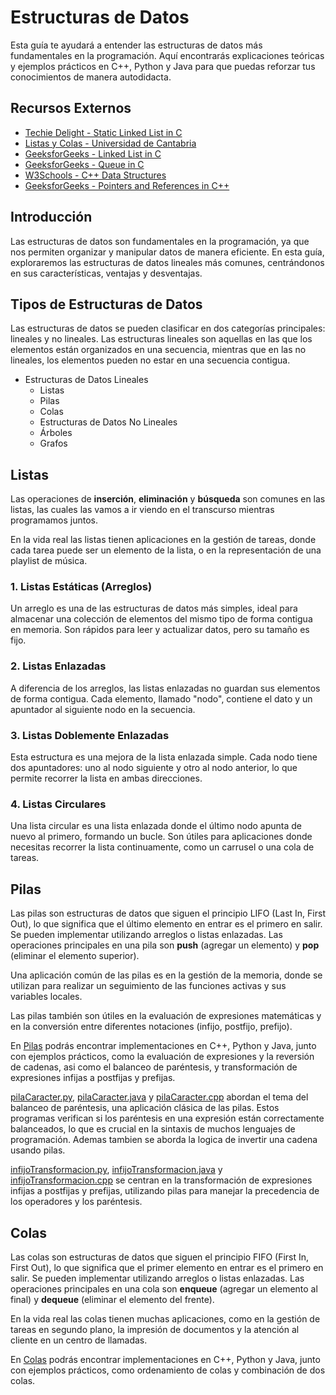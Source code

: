 # Estructuras de Datos

Esta guía te ayudará a entender las estructuras de datos más fundamentales en la programación. Aquí encontrarás explicaciones teóricas y ejemplos prácticos en C++, Python y Java para que puedas reforzar tus conocimientos de manera autodidacta.

## Recursos Externos

- [Techie Delight - Static Linked List in C](https://www.techiedelight.com/static-linked-list-c/)
- [Listas y Colas - Universidad de Cantabria](https://personales.unican.es/corcuerp/progcomp/slides/Listas_Colas.pdf)
- [GeeksforGeeks - Linked List in C](https://www.geeksforgeeks.org/c/linked-list-in-c/)
- [GeeksforGeeks - Queue in C](https://www.geeksforgeeks.org/c/queue-in-c/)
- [W3Schools - C++ Data Structures](https://www.w3schools.com/cpp/cpp_data_structures.asp)
- [GeeksforGeeks - Pointers and References in C++](https://www.geeksforgeeks.org/cpp/pointers-and-references-in-c/)

## Introducción

Las estructuras de datos son fundamentales en la programación, ya que nos permiten organizar y manipular datos de manera eficiente. En esta guía, exploraremos las estructuras de datos lineales más comunes, centrándonos en sus características, ventajas y desventajas.

## Tipos de Estructuras de Datos

Las estructuras de datos se pueden clasificar en dos categorías principales: lineales y no lineales. Las estructuras lineales son aquellas en las que los elementos están organizados en una secuencia, mientras que en las no lineales, los elementos pueden no estar en una secuencia contigua.

* Estructuras de Datos Lineales
  * Listas
  * Pilas
  * Colas
  * Estructuras de Datos No Lineales
  * Árboles
  * Grafos

## Listas

Las operaciones de **inserción**, **eliminación** y **búsqueda** son comunes en las listas, las cuales las vamos a ir viendo en el transcurso mientras programamos juntos.

En la vida real las listas tienen aplicaciones en la gestión de tareas, donde cada tarea puede ser un elemento de la lista, o en la representación de una playlist de música.

### 1. Listas Estáticas (Arreglos)

Un arreglo es una de las estructuras de datos más simples, ideal para almacenar una colección de elementos del mismo tipo de forma contigua en memoria. Son rápidos para leer y actualizar datos, pero su tamaño es fijo.

### 2. Listas Enlazadas

A diferencia de los arreglos, las listas enlazadas no guardan sus elementos de forma contigua. Cada elemento, llamado "nodo", contiene el dato y un apuntador al siguiente nodo en la secuencia.

### 3. Listas Doblemente Enlazadas

Esta estructura es una mejora de la lista enlazada simple. Cada nodo tiene dos apuntadores: uno al nodo siguiente y otro al nodo anterior, lo que permite recorrer la lista en ambas direcciones.

### 4. Listas Circulares

Una lista circular es una lista enlazada donde el último nodo apunta de nuevo al primero, formando un bucle. Son útiles para aplicaciones donde necesitas recorrer la lista continuamente, como un carrusel o una cola de tareas.

## Pilas

Las pilas son estructuras de datos que siguen el principio LIFO (Last In, First Out), lo que significa que el último elemento en entrar es el primero en salir. Se pueden implementar utilizando arreglos o listas enlazadas. Las operaciones principales en una pila son **push** (agregar un elemento) y **pop** (eliminar el elemento superior).

Una aplicación común de las pilas es en la gestión de la memoria, donde se utilizan para realizar un seguimiento de las funciones activas y sus variables locales.

Las pilas también son útiles en la evaluación de expresiones matemáticas y en la conversión entre diferentes notaciones (infijo, postfijo, prefijo).

En [Pilas](https://github.com/JeanVydes/curso-estructura-de-datos/blob/main/pilas) podrás encontrar implementaciones en C++, Python y Java, junto con ejemplos prácticos, como la evaluación de expresiones y la reversión de cadenas, asi como el balanceo de paréntesis, y transformación de expresiones infijas a postfijas y prefijas.

[pilaCaracter.py](https://github.com/JeanVydes/curso-estructura-de-datos/blob/main/pilas/pilaCaracter.py), [pilaCaracter.java](https://github.com/JeanVydes/curso-estructura-de-datos/blob/main/pilas/pilaCaracter.java) y [pilaCaracter.cpp](https://github.com/JeanVydes/curso-estructura-de-datos/blob/main/pilas/pilaCaracter.cpp) abordan el tema del balanceo de paréntesis, una aplicación clásica de las pilas. Estos programas verifican si los paréntesis en una expresión están correctamente balanceados, lo que es crucial en la sintaxis de muchos lenguajes de programación. Ademas tambien se aborda la logica de invertir una cadena usando pilas.

[infijoTransformacion.py](https://github.com/JeanVydes/curso-estructura-de-datos/blob/main/pilas/infijoTransformacion.py), [infijoTransformacion.java](https://github.com/JeanVydes/curso-estructura-de-datos/blob/main/pilas/infijoTransformacion.java) y [infijoTransformacion.cpp](https://github.com/JeanVydes/curso-estructura-de-datos/blob/main/pilas/infijoTransformacion.cpp) se centran en la transformación de expresiones infijas a postfijas y prefijas, utilizando pilas para manejar la precedencia de los operadores y los paréntesis.

## Colas

Las colas son estructuras de datos que siguen el principio FIFO (First In, First Out), lo que significa que el primer elemento en entrar es el primero en salir. Se pueden implementar utilizando arreglos o listas enlazadas. Las operaciones principales en una cola son **enqueue** (agregar un elemento al final) y **dequeue** (eliminar el elemento del frente).

En la vida real las colas tienen muchas aplicaciones, como en la gestión de tareas en segundo plano, la impresión de documentos y la atención al cliente en un centro de llamadas.

En [Colas](https://github.com/JeanVydes/curso-estructura-de-datos/blob/main/colas) podrás encontrar implementaciones en C++, Python y Java, junto con ejemplos prácticos, como ordenamiento de colas y combinación de dos colas.